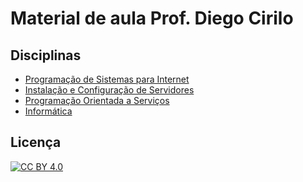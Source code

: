 # Material de aula Prof. Diego Cirilo

## Disciplinas

- [Programação de Sistemas para Internet](https://github.com/dvcirilo-ifrn/psi)
- [Instalação e Configuração de Servidores](https://github.com/dvcirilo-ifrn/ics)
- [Programação Orientada a Serviços](https://github.com/dvcirilo-ifrn/pos)
- [Informática](https://github.com/dvcirilo-ifrn/informatica)

## Licença

[![CC BY 4.0][cc-by-image]][cc-by]

[cc-by]: https://creativecommons.org/licenses/by/4.0/deed.pt_BR
[cc-by-image]: https://i.creativecommons.org/l/by/4.0/88x31.png
